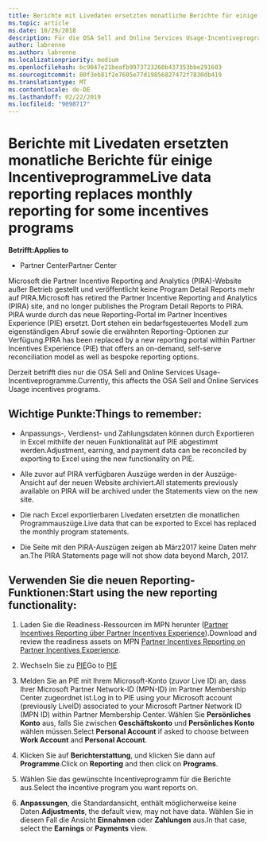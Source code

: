 ```yaml
---
title: Berichte mit Livedaten ersetzten monatliche Berichte für einige Incentiveprogramme | Partner Center
ms.topic: article
ms.date: 10/29/2018
description: Für die OSA Sell and Online Services Usage-Incentiveprogramme können jetzt Berichte mit Livedaten abgerufen werden.
author: labrenne
ms.author: labrenne
ms.localizationpriority: medium
ms.openlocfilehash: bc9047e21beafb9973723260b437353bbe291603
ms.sourcegitcommit: 80f3eb81f2e7605e77d19856827472f7830db419
ms.translationtype: MT
ms.contentlocale: de-DE
ms.lasthandoff: 02/22/2019
ms.locfileid: "9098717"
---
```

# <a name="live-data-reporting-replaces-monthly-reporting-for-some-incentives-programs"></a><span data-ttu-id="5a98a-103">Berichte mit Livedaten ersetzten monatliche Berichte für einige Incentiveprogramme</span><span class="sxs-lookup"><span data-stu-id="5a98a-103">Live data reporting replaces monthly reporting for some incentives programs</span></span>

**<span data-ttu-id="5a98a-104">Betrifft:</span><span class="sxs-lookup"><span data-stu-id="5a98a-104">Applies to</span></span>**

-  <span data-ttu-id="5a98a-105">Partner Center</span><span class="sxs-lookup"><span data-stu-id="5a98a-105">Partner Center</span></span>

<span data-ttu-id="5a98a-106">Microsoft die Partner Incentive Reporting and Analytics (PIRA)-Website außer Betrieb gestellt und veröffentlicht keine Program Detail Reports mehr auf PIRA.</span><span class="sxs-lookup"><span data-stu-id="5a98a-106">Microsoft has retired the Partner Incentive Reporting and Analytics (PIRA) site, and no longer publishes the Program Detail Reports to PIRA.</span></span> <span data-ttu-id="5a98a-107">PIRA wurde durch das neue Reporting-Portal im Partner Incentives Experience (PIE) ersetzt. Dort stehen ein bedarfsgesteuertes Modell zum eigenständigen Abruf sowie die erwähnten Reporting-Optionen zur Verfügung.</span><span class="sxs-lookup"><span data-stu-id="5a98a-107">PIRA has been replaced by a new reporting portal within Partner Incentives Experience (PIE) that offers an on-demand, self-serve reconciliation model as well as bespoke reporting options.</span></span> 

<span data-ttu-id="5a98a-108">Derzeit betrifft dies nur die OSA Sell and Online Services Usage-Incentiveprogramme.</span><span class="sxs-lookup"><span data-stu-id="5a98a-108">Currently, this affects the OSA Sell and Online Services Usage incentives programs.</span></span>

## <a name="things-to-remember"></a><span data-ttu-id="5a98a-109">Wichtige Punkte:</span><span class="sxs-lookup"><span data-stu-id="5a98a-109">Things to remember:</span></span> 

- <span data-ttu-id="5a98a-110">Anpassungs-, Verdienst- und Zahlungsdaten können durch Exportieren in Excel mithilfe der neuen Funktionalität auf PIE abgestimmt werden.</span><span class="sxs-lookup"><span data-stu-id="5a98a-110">Adjustment, earning, and payment data can be reconciled by exporting to Excel using the new functionality on PIE.</span></span>

- <span data-ttu-id="5a98a-111">Alle zuvor auf PIRA verfügbaren Auszüge werden in der Auszüge-Ansicht auf der neuen Website archiviert.</span><span class="sxs-lookup"><span data-stu-id="5a98a-111">All statements previously available on PIRA will be archived under the Statements view on the new site.</span></span> 

- <span data-ttu-id="5a98a-112">Die nach Excel exportierbaren Livedaten ersetzten die monatlichen Programmauszüge.</span><span class="sxs-lookup"><span data-stu-id="5a98a-112">Live data that can be exported to Excel has replaced the monthly program statements.</span></span>

- <span data-ttu-id="5a98a-113">Die Seite mit den PIRA-Auszügen zeigen ab März2017 keine Daten mehr an.</span><span class="sxs-lookup"><span data-stu-id="5a98a-113">The PIRA Statements page will not show data beyond March, 2017.</span></span>
 
## <a name="start-using-the-new-reporting-functionality"></a><span data-ttu-id="5a98a-114">Verwenden Sie die neuen Reporting-Funktionen:</span><span class="sxs-lookup"><span data-stu-id="5a98a-114">Start using the new reporting functionality:</span></span> 

1. <span data-ttu-id="5a98a-115">Laden Sie die Readiness-Ressourcen im MPN herunter ([Partner Incentives Reporting über Partner Incentives Experience](https://aka.ms/osareadiness )).</span><span class="sxs-lookup"><span data-stu-id="5a98a-115">Download and review the readiness assets on MPN [Partner Incentives Reporting on Partner Incentives Experience](https://aka.ms/osareadiness ).</span></span>

2. <span data-ttu-id="5a98a-116">Wechseln Sie zu [PIE](https://partnerincentives.microsoft.com/)</span><span class="sxs-lookup"><span data-stu-id="5a98a-116">Go to [PIE](https://partnerincentives.microsoft.com/)</span></span>

3. <span data-ttu-id="5a98a-117">Melden Sie an PIE mit Ihrem Microsoft-Konto (zuvor Live ID) an, dass Ihrer Microsoft Partner Network-ID (MPN-ID) im Partner Membership Center zugeordnet ist.</span><span class="sxs-lookup"><span data-stu-id="5a98a-117">Log in to PIE using your Microsoft account (previously LiveID) associated to your Microsoft Partner Network ID (MPN ID) within Partner Membership Center.</span></span> <span data-ttu-id="5a98a-118">Wählen Sie **Persönliches Konto** aus, falls Sie zwischen **Geschäftskonto** und **Persönliches Konto** wählen müssen.</span><span class="sxs-lookup"><span data-stu-id="5a98a-118">Select **Personal Account** if asked to choose between **Work Account** and **Personal Account**.</span></span>

4. <span data-ttu-id="5a98a-119">Klicken Sie auf **Berichterstattung**, und klicken Sie dann auf **Programme**.</span><span class="sxs-lookup"><span data-stu-id="5a98a-119">Click on **Reporting** and then click on **Programs**.</span></span> 

5. <span data-ttu-id="5a98a-120">Wählen Sie das gewünschte Incentiveprogramm für die Berichte aus.</span><span class="sxs-lookup"><span data-stu-id="5a98a-120">Select the incentive program you want reports on.</span></span> 

6. <span data-ttu-id="5a98a-121">**Anpassungen**, die Standardansicht, enthält möglicherweise keine Daten.</span><span class="sxs-lookup"><span data-stu-id="5a98a-121">**Adjustments**, the default view, may not have data.</span></span>  <span data-ttu-id="5a98a-122">Wählen Sie in diesem Fall die Ansicht **Einnahmen** oder **Zahlungen** aus.</span><span class="sxs-lookup"><span data-stu-id="5a98a-122">In that case, select the **Earnings** or **Payments** view.</span></span>


 

 



